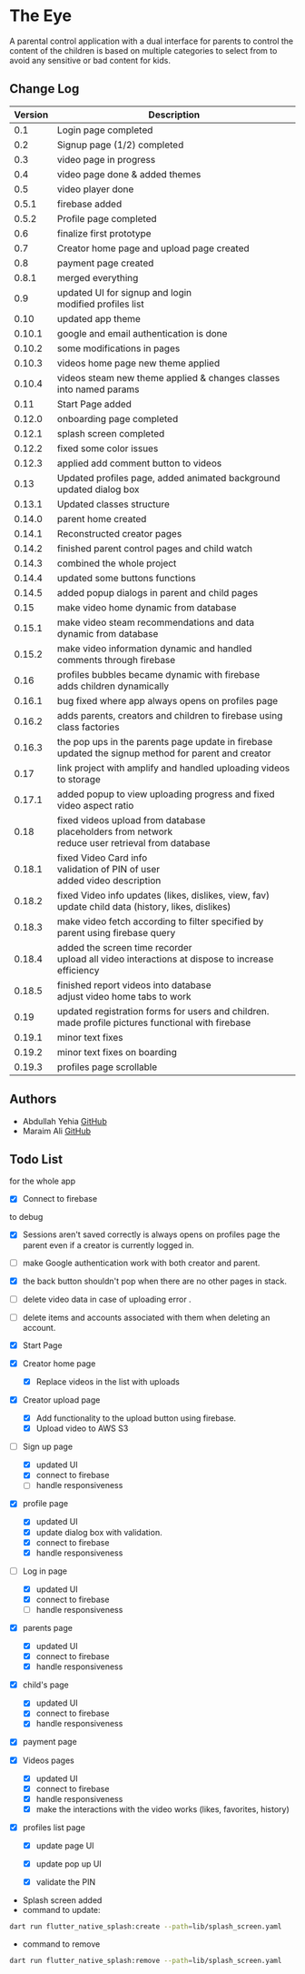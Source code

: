 # The Eye

A parental control application with a dual interface for parents to control
the content of the children is based on multiple categories to select from
to avoid any sensitive or bad content for kids.

## Change Log

| Version | Description                                                                                              |
|---------|----------------------------------------------------------------------------------------------------------|
| 0.1     | Login page completed                                                                                     |
| 0.2     | Signup page (1/2) completed                                                                              |
| 0.3     | video page in progress                                                                                   |
| 0.4     | video page done & added themes                                                                           |
| 0.5     | video player done                                                                                        |
| 0.5.1   | firebase added                                                                                           |
| 0.5.2   | Profile page completed                                                                                   |
| 0.6     | finalize first prototype                                                                                 |
| 0.7     | Creator home page and upload page created                                                                |
| 0.8     | payment page created                                                                                     |
| 0.8.1   | merged everything                                                                                        |
| 0.9     | updated UI for signup and login<br/> modified profiles list                                              |
| 0.10    | updated app theme                                                                                        |
| 0.10.1  | google and email authentication is done                                                                  |
| 0.10.2  | some modifications in pages                                                                              |
| 0.10.3  | videos home page new theme applied                                                                       |
| 0.10.4  | videos steam new theme applied & changes classes into named params                                       |
| 0.11    | Start Page added                                                                                         |
| 0.12.0  | onboarding page completed                                                                                |
| 0.12.1  | splash screen completed                                                                                  |
| 0.12.2  | fixed some color issues                                                                                  |
| 0.12.3  | applied add comment button to videos                                                                     |
| 0.13    | Updated profiles page, added animated background <br/>updated dialog box                                 |
| 0.13.1  | Updated classes structure                                                                                |
| 0.14.0  | parent home created                                                                                      |
| 0.14.1  | Reconstructed creator pages                                                                              |
| 0.14.2  | finished parent control pages and child watch                                                            |
| 0.14.3  | combined the whole project                                                                               |
| 0.14.4  | updated some buttons functions                                                                           |
| 0.14.5  | added popup dialogs in parent and child pages                                                            |
| 0.15    | make video home dynamic from database                                                                    |
| 0.15.1  | make video steam recommendations and data dynamic from database                                          |
| 0.15.2  | make video information dynamic and handled comments through firebase                                     |
| 0.16    | profiles bubbles became dynamic with firebase <br/>adds children dynamically                             |
| 0.16.1  | bug fixed where app always opens on profiles page                                                        |
| 0.16.2  | adds parents, creators and children to firebase using class factories                                    |
| 0.16.3  | the pop ups in the parents page update in firebase <br/>updated the signup method for parent and creator |
| 0.17    | link project with amplify and handled uploading videos to storage                                        |
| 0.17.1  | added popup to view uploading progress and fixed video aspect ratio                                      |
| 0.18    | fixed videos upload from database <br/>placeholders from network <br/>reduce user retrieval from database |
| 0.18.1  | fixed Video Card info <br/>validation of PIN of user <br/>added video description                        |
| 0.18.2  | fixed Video info updates (likes, dislikes, view, fav) <br/>update child data (history, likes, dislikes)  |
| 0.18.3  | make video fetch according to filter specified by parent using firebase query                            |
| 0.18.4  | added the screen time recorder <br/>upload all video interactions at dispose to increase efficiency      |
| 0.18.5  | finished report videos into database <br/>adjust video home tabs to work                                 |
| 0.19    | updated registration forms for users and children. <br/>made profile pictures functional with firebase   |
| 0.19.1  | minor text fixes                                                                                         |
| 0.19.2  | minor text fixes on boarding                                                                             |
| 0.19.3  | profiles page scrollable                                                                                 |

## Authors

- Abdullah Yehia [GitHub](https://github.com/A-Yehia19)
- Maraim Ali [GitHub](https://github.com/mariam2001)

## Todo List

for the whole app
- [x] Connect to firebase

to debug
- [x] Sessions aren't saved correctly is always opens on profiles page the parent even if a creator is currently logged in.
- [ ] make Google authentication work with both creator and parent.
- [x] the back button shouldn't pop when there are no other pages in stack.
- [ ] delete video data in case of uploading error .
- [ ] delete items and accounts associated with them when deleting an account.

- [x] Start Page
- [x] Creator home page
  - [x] Replace videos in the list with uploads 
- [x] Creator upload page
  - [x] Add functionality to the upload button using firebase.
  - [x] Upload video to AWS S3
- [ ] Sign up page
  - [x] updated UI
  - [x] connect to firebase
  - [ ] handle responsiveness
- [x] profile page
  - [x] updated UI
  - [x] update dialog box with validation.
  - [x] connect to firebase
  - [x] handle responsiveness
- [ ] Log in page
  - [x] updated UI
  - [x] connect to firebase
  - [ ] handle responsiveness
- [x] parents page
  - [x] updated UI
  - [x] connect to firebase
  - [x] handle responsiveness
- [x] child's page
  - [x] updated UI
  - [x] connect to firebase
  - [x] handle responsiveness
- [x] payment page
- [x] Videos pages
  - [x] updated UI
  - [x] connect to firebase
  - [x] handle responsiveness
  - [x] make the interactions with the video works (likes, favorites, history)
- [x] profiles list page
  - [x] update page UI
  - [x] update pop up UI
  - [x] validate the PIN


- Splash screen added
- command to update:

```bash
dart run flutter_native_splash:create --path=lib/splash_screen.yaml
```

- command to remove

```bash
dart run flutter_native_splash:remove --path=lib/splash_screen.yaml
```
